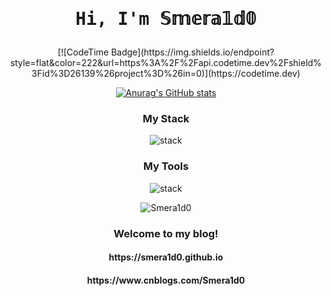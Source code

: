 <div align="center">
  <h1><pre>Hi, I'm 𝕊𝕞𝕖𝕣𝕒𝟙𝕕𝟘</pre></h1>
</div>


<div align="center">
[![CodeTime Badge](https://img.shields.io/endpoint?style=flat&color=222&url=https%3A%2F%2Fapi.codetime.dev%2Fshield%3Fid%3D26139%26project%3D%26in=0)](https://codetime.dev)
</div>

<div align="center">

[![Anurag's GitHub stats](https://github-readme-stats.vercel.app/api?username=Smera1d0&show_icons=true&theme=radical&count_private=true)](https://github.com/anuraghazra/github-readme-stats)

</div>

<div align="center">
  <h3>My Stack</h3>
</div>


<div align="center">
  
![stack](https://skillicons.dev/icons?i=python,md,nodejs,ps,js,css,cpp,c,docker,latex&perline=5&theme=dark)

</div>

<div align="center">
  <h3>My Tools</h3>
</div>

<div align="center">
  
![stack](https://skillicons.dev/icons?i=vscode,windows,neovim,vim,github,notion,linux,ubuntu,pycharm,discord,vivado&perline=5&theme=dark)

</div>

<p align="center">
  <img src="https://github-readme-stats.vercel.app/api/top-langs/?username=Smera1d0&layout=compact&hide=html&title_color=FFE652&theme=radical&text_color=71DFE7&hide_border=1&border_radius=10" alt="Smera1d0">
</p>

<div align="center">
  <h3>Welcome to my blog!</h3>
  <h4>https://smera1d0.github.io</h4>
  <h4>https://www.cnblogs.com/Smera1d0</h4>
</div>



